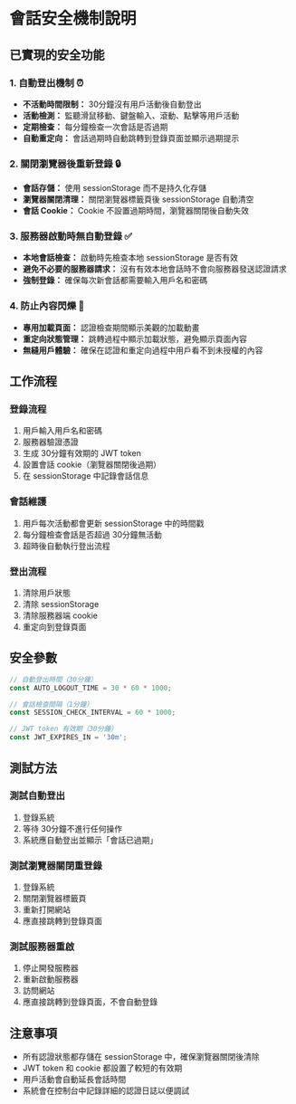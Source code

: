 # 會話安全機制說明

## 已實現的安全功能

### 1. 自動登出機制 ⏰
- **不活動時間限制：** 30分鐘沒有用戶活動後自動登出
- **活動檢測：** 監聽滑鼠移動、鍵盤輸入、滾動、點擊等用戶活動
- **定期檢查：** 每分鐘檢查一次會話是否過期
- **自動重定向：** 會話過期時自動跳轉到登錄頁面並顯示過期提示

### 2. 關閉瀏覽器後重新登錄 🔒
- **會話存儲：** 使用 sessionStorage 而不是持久化存儲
- **瀏覽器關閉清理：** 關閉瀏覽器標籤頁後 sessionStorage 自動清空
- **會話 Cookie：** Cookie 不設置過期時間，瀏覽器關閉後自動失效

### 3. 服務器啟動時無自動登錄 ✅
- **本地會話檢查：** 啟動時先檢查本地 sessionStorage 是否有效
- **避免不必要的服務器請求：** 沒有有效本地會話時不會向服務器發送認證請求
- **強制登錄：** 確保每次新會話都需要輸入用戶名和密碼

### 4. 防止內容閃爍 🎨
- **專用加載頁面：** 認證檢查期間顯示美觀的加載動畫
- **重定向狀態管理：** 跳轉過程中顯示加載狀態，避免顯示頁面內容
- **無縫用戶體驗：** 確保在認證和重定向過程中用戶看不到未授權的內容

## 工作流程

### 登錄流程
1. 用戶輸入用戶名和密碼
2. 服務器驗證憑證
3. 生成 30分鐘有效期的 JWT token
4. 設置會話 cookie（瀏覽器關閉後過期）
5. 在 sessionStorage 中記錄會話信息

### 會話維護
1. 用戶每次活動都會更新 sessionStorage 中的時間戳
2. 每分鐘檢查會話是否超過 30分鐘無活動
3. 超時後自動執行登出流程

### 登出流程
1. 清除用戶狀態
2. 清除 sessionStorage
3. 清除服務器端 cookie
4. 重定向到登錄頁面

## 安全參數

```javascript
// 自動登出時間（30分鐘）
const AUTO_LOGOUT_TIME = 30 * 60 * 1000;

// 會話檢查間隔（1分鐘）
const SESSION_CHECK_INTERVAL = 60 * 1000;

// JWT token 有效期（30分鐘）
const JWT_EXPIRES_IN = '30m';
```

## 測試方法

### 測試自動登出
1. 登錄系統
2. 等待 30分鐘不進行任何操作
3. 系統應自動登出並顯示「會話已過期」

### 測試瀏覽器關閉重登錄
1. 登錄系統
2. 關閉瀏覽器標籤頁
3. 重新打開網站
4. 應直接跳轉到登錄頁面

### 測試服務器重啟
1. 停止開發服務器
2. 重新啟動服務器
3. 訪問網站
4. 應直接跳轉到登錄頁面，不會自動登錄

## 注意事項

- 所有認證狀態都存儲在 sessionStorage 中，確保瀏覽器關閉後清除
- JWT token 和 cookie 都設置了較短的有效期
- 用戶活動會自動延長會話時間
- 系統會在控制台中記錄詳細的認證日誌以便調試